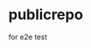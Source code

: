 # publicrepo
for e2e test























































































































































































































































































































































































































































































































































































































































































































































































































































































































































































































































































































































































































































































































































































































































































































































































































































































































































































































































































































































































































































































































































































































































































































































































































































































































































































































































































































































































































































































































































































































































